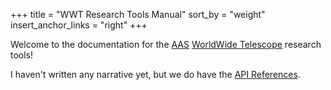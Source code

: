 +++
title = "WWT Research Tools Manual"
sort_by = "weight"
insert_anchor_links = "right"
+++

Welcome to the documentation for the [AAS] [WorldWide Telescope] research tools!

[AAS]: https://aas.org/
[WorldWide Telescope]: http://www.worldwidetelescope.org/

I haven't written any narrative yet, but we do have the [API References](@/apiref.md).
